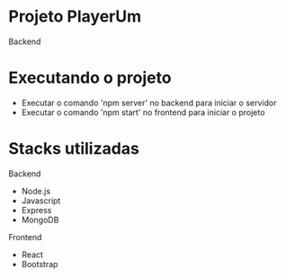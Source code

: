 # Projeto PlayerUm

Backend

# Executando o projeto

- Executar o comando 'npm server' no backend para iniciar o servidor
- Executar o comando 'npm start' no frontend para iniciar o projeto

# Stacks utilizadas

Backend
- Node.js
- Javascript
- Express
- MongoDB

Frontend
- React
- Bootstrap
